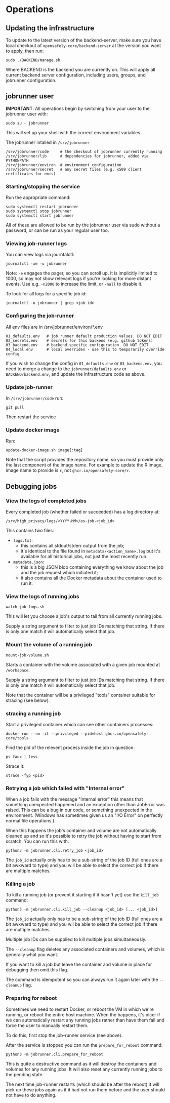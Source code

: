 # Operations

## Updating the infrastructure

To update to the latest version of the backend-server, make sure you have local
checkout of `opensafely-core/backend-server` at the version you want to apply,
then run:

    sudo ./BACKEND/manage.sh

Where BACKEND is the backend you are currently on. This will apply all current
backend server configuration, including users, groups, and jobrunner
configuration.


## jobrunner user

**IMPORTANT**: All operations begin by switching from your user to
the jobrunner user with:

    sudo su - jobrunner

This will set up your shell with the correct environment variables.

The jobrunner intalled in `/srv/jobrunner`

    /srv/jobrunner/code     # the checkout of jobrunner currently running
    /srv/jobrunner/lib      # dependencies for jobrunner, added via PYTHONPATH
    /srv/jobrunner/environ  # environment configuration
    /srv/jobrunner/secret   # any secret files (e.g. x509 client certificates for emis)


### Starting/stopping the service

Run the appropriate command:

    sudo systemctl restart jobrunner
    sudo systemctl stop jobrunner
    sudo systemctl start jobrunner

All of these are allowed to be run by the jobrunner user via sudo without
a password, or can be run as your regular user too.

### Viewing job-runner logs

You can view logs via journtalctl:

    journalctl -xe -u jobrunner

Note: `-e` engages the pager, so you can scroll up.  It is implicitly limited to 1000, so may not show relevant logs if you're looking for more distant events.  Use e.g. `-n2000` to increase the limit, or `-nall` to disable it.

To look for all logs for a specific job id:

    journalctl -u jobrunner | grep <job id>

### Configuring the job-runner

All env files are in /srv/jobrunner/environ/\*.env

    01_defaults.env   # job runner default production values. DO NOT EDIT
    02_secrets.env    # secrets for this backend (e.g. github tokens)
    03_backend.env    # backend specific configuration. DO NOT EDIT
    04_local.env      # local overrides - use this to temporarily override config

If you wish to change the config in `01_defaults.env` or `03_backend.env`, you
need to merge a change to the `jobrunner/defaults.env` or
`BACKEND/backend.env`, and update the infrastructure code as above.

### Update job-runner

In `/srv/jobrunner/code` run:

    git pull

Then restart the service



### Update docker image

Run:

    update-docker-image.sh image[:tag]

Note that the script provides the repository name, so you must provide
only the last component of the image name. For example to update the R
image, image name to provide is `r`, not `ghcr.io/opensafely-core/r`.

## Debugging jobs

### View the logs of completed jobs

Every completed job (whether failed or succeeded) has a log directory at:

    /srv/high_privacy/logs/<YYYY-MM>/os-job-<job_id>

This contains two files:

 * `logs.txt`:
   *  this contains all stdout/stderr output from the job;
   *  it's identical to the file found in `metadata/<action_name>.log`
      but it's available for all historical jobs, not just the most
      recently run.
 * `metadata.json`:
   * this is a big JSON blob containing everything we know about the job
     and the job request which initiated it;
   * it also contains all the Docker metadata about the container used
     to run it.

### View the logs of running jobs

    watch-job-logs.sh

This will let you choose a job's output to tail from all currently
running jobs.

Supply a string argument to filter to just job IDs matching that
string. If there is only one match it will automatically select that
job.


### Mount the volume of a running job

    mount-job-volume.sh

Starts a container with the volume associated with a given job mounted
at `/workspace`.

Supply a string argument to filter to just job IDs matching that
string. If there is only one match it will automatically select that
job.

Note that the container will be a privileged "tools" container suitable
for stracing (see below).


### stracing a running job

Start a privileged container which can see other containers processes:

    docker run --rm -it --privileged --pid=host ghcr.io/opensafely-core/tools

Find the pid of the relevent process inside the job in question:

    ps faux | less

Strace it:

    strace -fyp <pid>


### Retrying a job which failed with "Internal error"

When a job fails with the message "Internal error" this means that
something unexpected happened and an exception other than JobError was
raised. This can be a bug in our code, or something unexpected in the
environment. (Windows has sometimes given us an "I/O Error" on
perfectly normal file operations.)

When this happens the job's container and volume are not
automatically cleaned up and so it's possible to retry the job without
having to start from scratch. You can run this with:

    python3 -m jobrunner.cli.retry_job <job_id>

The `job_id` actually only has to be a sub-string of the job ID (full
ones are a bit awkward to type) and you will be able to select the
correct job if there are multiple matches.


### Killing a job

To kill a running job (or prevent it starting if it hasn't yet) use the
`kill_job` command:

    python3 -m jobrunner.cli.kill_job --cleanup <job_id> [... <job_id>]

The `job_id` actually only has to be a sub-string of the job ID (full
ones are a bit awkward to type) and you wil be able to select the
correct job if there are multiple matches.

Multiple job IDs can be supplied to kill multiple jobs simultaneously.

The `--cleanup` flag deletes any associated containers and volumes,
which is generally what you want.

If you want to kill a job but leave the container and volume in place
for debugging then omit this flag.

The command is idempotent so you can always run it again later with the
`--cleanup` flag.

### Preparing for reboot

Sometimes we need to restart Docker, or reboot the VM in which we're
running, or reboot the entire host machine. When the happens, it's nicer
if we can automatically restart any running jobs rather than have them
fail and force the user to manually restart them.

To do this, first stop the job-runner service (see above).

After the service is stopped you can run the `prepare_for_reboot` command:

    python3 -m jobrunner.cli.prepare_for_reboot

This is quite a destructive command as it will destroy the containers
and volumes for any running jobs. It will also reset any currently
running jobs to the pending state.

The next time job-runner restarts (which should be after the reboot) it
will pick up these jobs again as if it had not run them before and the
user should not have to do anything.


